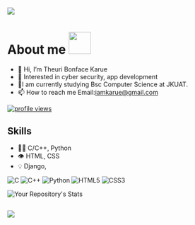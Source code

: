 <h1 align="left"><img src="https://readme-typing-svg.herokuapp.com?color=87CEFA&lines=Welcome+To+My+Github+account!;Walk+with+me+through+my+profile;Enjoy+:)."> </h1>


 # About me <img src="https://media.giphy.com/media/mGcNjsfWAjY5AEZNw6/giphy.gif" width="50">
- 👋 Hi, I’m Theuri Bonface Karue
- 👀 Interested in cyber security, app development
- 🌱I am currently studying Bsc Computer Science at JKUAT. 
- 📫 How to reach me Email:iamkarue@gmail.com
                     

<p align="left">
  <a href="https://github.com/theurikarue/theurikarue">
    <img src="https://komarev.com/ghpvc/?username=theurikarue&color=red" alt="profile views" />
  </a>
 
</p>


## Skills
- 👨‍💻 C/C++, Python
- 👁️ HTML, CSS
- 💡 Django,


![C](https://img.shields.io/badge/c-%2300599C.svg?style=for-the-badge&logo=c&logoColor=white)
![C++](https://img.shields.io/badge/c++-%2300599C.svg?style=for-the-badge&logo=c%2B%2B&logoColor=white)
![Python](https://img.shields.io/badge/python-3670A0?style=for-the-badge&logo=python&logoColor=ffdd54)
![HTML5](https://img.shields.io/badge/html5-%23E34F26.svg?style=for-the-badge&logo=html5&logoColor=white)
![CSS3](https://img.shields.io/badge/css3-%231572B6.svg?style=for-the-badge&logo=css3&logoColor=white)


![Your Repository's Stats](https://github-readme-stats.vercel.app/api/top-langs/?username=theurikarue&theme=radical)
<!-- ![Your Repository's Stats](https://github-readme-stats.vercel.app/api?username=theurikarue&show_icons=true&theme=radical) -->
<!-- ![Your Repository's Stats](https://github-readme-stats.vercel.app/api?username=theurikarue&show_icons=true) -->
<!-- ![Top Langs](https://github-readme-stats.vercel.app/api/top-langs/?username=theurikarue&layout=compact) -->
<h2 align="left"><img src="https://readme-typing-svg.herokuapp.com?color=87CEFA&lines=You+have+reached+the+end+of+my+profile;Have+a+nice+day;Thank+you+:)"></h2>
 


<!---
theurikarue/theurikarue is a ✨ special ✨ repository because its `README.md` (this file) appears on your GitHub profile.
You can click the Preview link to take a look at your changes.
--->

